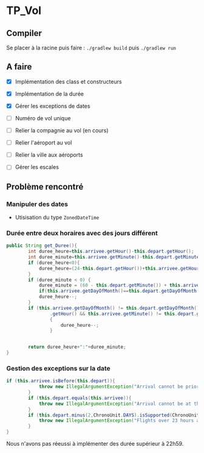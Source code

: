 # TP_Vol

## Compiler

Se placer à la racine puis faire : `./gradlew build` puis `./gradlew run` 

## A faire
- [x] Implémentation des class et constructeurs
- [x] Implémentation de la durée
- [X] Gérer les exceptions de dates 
- [ ] Numéro de vol unique
- [ ] Relier la compagnie au vol (en cours)
- [ ] Relier l'aéroport au vol
- [ ] Relier la ville aux aéroports
- [ ] Gérer les escales


## Problème rencontré
### Manipuler des dates
- Utisisation du type `ZonedDateTime`
### Durée entre deux horaires avec des jours différent
```java
public String get_Duree(){
		int duree_heure=this.arrivee.getHour()-this.depart.getHour();
		int duree_minute=this.arrivee.getMinute()-this.depart.getMinute();
		if (duree_heure<0){
			duree_heure=(24-this.depart.getHour())+this.arrivee.getHour();
		}
		if (duree_minute < 0) {
			duree_minute = (60 - this.depart.getMinute()) + this.arrivee.getMinute();
			if(this.arrivee.getDayOfMonth()==this.depart.getDayOfMonth())
			duree_heure--;
		}
		if (this.arrivee.getDayOfMonth() != this.depart.getDayOfMonth() && this.arrivee.getHour() != this.depart
				.getHour() && this.arrivee.getMinute() != this.depart.getMinute())
				{
					duree_heure--;
				}


		return duree_heure+":"+duree_minute;
}
```
### Gestion des exceptions sur la date 
```java
if (this.arrivee.isBefore(this.depart)){
			throw new IllegalArgumentException("Arrival cannot be prior to departure");
		}
		if (this.depart.equals(this.arrivee)){
			throw new IllegalArgumentException("Arrival cannot be at the same time as departure");
		}
		if (this.depart.minus(2,ChronoUnit.DAYS).isSupported(ChronoUnit.DAYS) && this.depart.getHour()<this.arrivee.getHour()+1){
			throw new IllegalArgumentException("Flights over 23 hours are not supported");
		}
}
```
Nous n'avons pas réeussi à implémenter des durée supérieur à 22h59.

